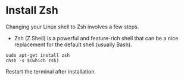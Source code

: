 # Install Zsh

Changing your Linux shell to Zsh involves a few steps. 
- Zsh (Z Shell) is a powerful and feature-rich shell that can be a nice replacement for the default shell (usually Bash).

```
sudo apt-get install zsh
chsh -s $(which zsh)
```

Restart the terminal after installation.
